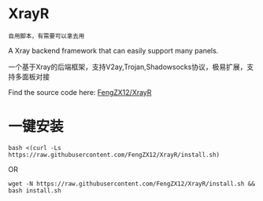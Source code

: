 # XrayR

```
自用脚本，有需要可以拿去用
```

A Xray backend framework that can easily support many panels.

一个基于Xray的后端框架，支持V2ay,Trojan,Shadowsocks协议，极易扩展，支持多面板对接

Find the source code here: [FengZX12/XrayR](https://github.com/FengZX12/XrayR)


# 一键安装

```
bash <(curl -Ls https://raw.githubusercontent.com/FengZX12/XrayR/install.sh)
```
OR
```
wget -N https://raw.githubusercontent.com/FengZX12/XrayR/install.sh && bash install.sh
```
